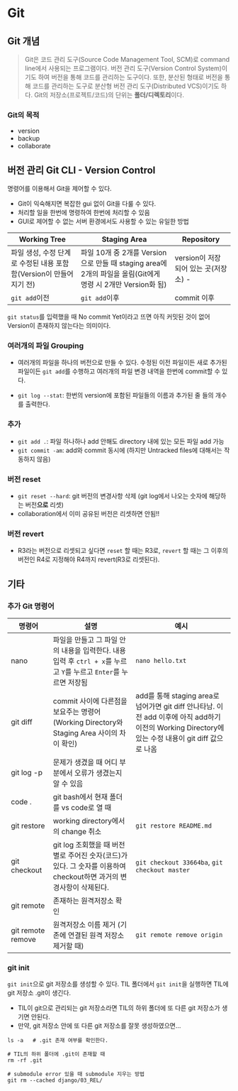 # Git
## Git 개념
> Git은 코드 관리 도구(Source Code Management Tool, SCM)로 command line에서 사용되는 프로그램이다. 버전 관리 도구(Version Control System)이기도 하여 버전을 통해 코드를 관리하는 도구이다. 또한, 분산된 형태로 버전을 통해 코드를 관리하는 도구로 분산형 버전 관리 도구(Distributed VCS)이기도 하다. Git의 저장소(프로젝트/코드)의 단위는 **폴더/디렉토리**이다. 

### Git의 목적
- version
- backup
- collaborate

## 버전 관리 Git CLI - Version Control
명령어를 이용해서 Git을 제어할 수 있다.

- Git이 익숙해지면 복잡한 gui 없이 Git을 다룰 수 있다.
- 처리할 일을 한번에 명령하여 한번에 처리할 수 있음
- GUI로 제어할 수 없는 서버 환경에서도 사용할 수 있는 유일한 방법

|Working Tree|Staging Area|Repository|
|---|---|---|
|파일 생성, 수정 단계로 수정된 내용 포함함(Version이 만들어지기 전)|파일 10개 중 2개를 Version으로 만들 때 staging area에 2개의 파일을 올림(Git에게 명령 시 2개만 Version화 됨)|version이 저장되어 있는 곳(저장소) - |
|`git add`이전|`git add`이후|commit 이후

`git status`를 입력했을 때 No commit Yet이라고 뜨면 아직 커밋된 것이 없어 Version이 존재하지 않는다는 의미이다.

### 여러개의 파일 Grouping
- 여러개의 파일을 하나의 버전으로 만들 수 있다. 수정된 이전 파일이든 새로 추가된 파일이든 `git add`를 수행하고 여러개의 파일 변경 내역을 한번에 commit할 수 있다.

- `git log --stat`: 한번의 version에 포함된 파일들의 이름과 추가된 줄 들의 개수를 출력한다.

### 추가
- `git add .`: 파일 하나하나 add 안해도 directory 내에 있는 모든 파일 add 가능
- `git commit -am`: add와 commit 동시에 (하지만 Untracked files에 대해서는 작동하지 않음)

### 버전 reset
- `git reset --hard`: git 버전의 변경사항 삭제 (git log에서 나오는 숫자에 해당하는 버전**으로** 리셋)
- collaboration에서 이미 공유된 버전은 리셋하면 안됨!!

### 버전 revert
- R3라는 버전으로 리셋되고 싶다면 `reset` 할 때는 R3로, `revert` 할 때는 그 이후의 버전인 R4로 지정해야 R4까지 revert(R3로 리셋된다).

## 기타
### 추가 Git 명령어
|명령어|설명|예시|
|---|---|---|
|nano|파일을 만들고 그 파일 안의 내용을 입력한다. 내용 입력 후 `ctrl + x`를 누르고 `Y`를 누르고 `Enter`를 누르면 저장됨|`nano hello.txt`|
|git diff|commit 사이에 다른점을 보요주는 명령어(Working Directory와 Staging Area 사이의 차이 확인)|add를 통해 staging area로 넘어가면 git diff 안나타남. 이전 add 이후에 아직 add하기 이전의 Working Directory에 있는 수정 내용이 git diff 값으로 나옴|
|git log -p|문제가 생겼을 때 어디 부분에서 오류가 생겼는지 알 수 있음||
|code .|git bash에서 현재 폴더를 vs code로 열 때||
|git restore|working directory에서의 change 취소|`git restore README.md`|
|git checkout|git log 조회했을 때 버전 별로 주어진 숫자(코드)가 있다. 그 숫자를 이용하여 checkout하면 과거의 변경사항이 삭제된다.|`git checkout 33664ba`, `git checkout master`|
|git remote|존재하는 원격저장소 확인|
|git remote remove|원격저장소 이름 제거 (기존에 연결된 원격 저장소 제거할 때)|`git remote remove origin`|


### git init
`git init`으로 git 저장소를 생성할 수 있다. 
TIL 폴더에서 `git init`을 실행하면 TIL에 git 저장소 .git이 생긴다.
- TIL이 git으로 관리되는 git 저장소라면 TIL의 하위 폴더에 또 다른 git 저장소가 생기면 안된다.
- 만약, git 저장소 안에 또 다른 git 저장소를 잘못 생성하였으면...
```
ls -a   # .git 존재 여부를 확인한다.

# TIL의 하위 폴더에 .git이 존재할 때
rm -rf .git

# submodule error 있을 때 submodule 지우는 방법
git rm --cached django/03_REL/
```